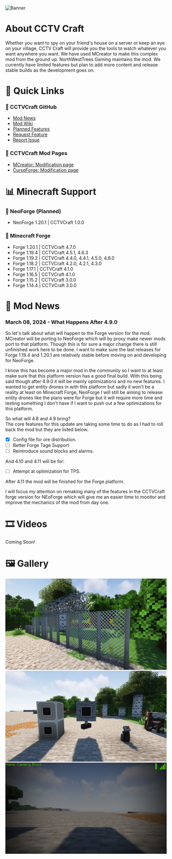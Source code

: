 ![Banner](https://github.com/northwesttrees-gaming/CCTVCraft-Forge/blob/main/Pages/Images/monitors.jpg)
# About CCTV Craft
Whether you want to spy on your friend's house on a server or keep an eye on your village, CCTV Craft will provide you the tools to watch whatever you want anywhere you want. We have used MCreator to make this complex mod from the ground up. NorthWestTrees Gaming maintains the mod. We currently have limited features but plan to add more content and release stable builds as the development goes on.

# 🔗 Quick Links
### 📑 CCTVCraft GitHub
- [Mod News](https://github.com/northwesttrees-gaming/CCTVCraft-Forge/wiki/News)
- [Mod Wiki](https://github.com/northwesttrees-gaming/CCTVCraft-Forge/wiki)
- [Planned Features](https://github.com/northwesttrees-gaming/CCTVCraft-Forge/wiki/Planned-Features)
- [Request Feature](https://github.com/northwesttrees-gaming/CCTVCraft-Forge/issues/new?assignees=&labels=New%2CFeature&projects=&template=feature-request.yml&title=%5BFeature%5D+%3Ctitle%3E)
- [Report Issue](https://github.com/northwesttrees-gaming/CCTVCraft-Forge/issues/new?assignees=&labels=New%2CBug&projects=&template=bug-report.yml&title=%5BBug%5D+%3Ctitle%3E)
### 🔗 CCTVCraft Mod Pages
- [MCreator: Modification page](https://mcreator.net/modification/61192/cctv-craft)  
- [CurseForge: Modification page](https://www.curseforge.com/minecraft/mc-mods/cctv-craft)

# 📊 Minecraft Support
### 🦊 NeoForge (Planned)
- NeoForge 1.20.1 | CCTVCraft 1.0.0
### 🔨 Minecraft Forge
- Forge 1.20.1 | CCTVCraft 4.7.0
- Forge 1.19.4 | CCTVCraft 4.5.1, 4.6.3
- Forge 1.19.2 | CCTVCraft 4.4.0, 4.4.1, 4.5.0, 4.6.0
- Forge 1.18.2 | CCTVCraft 4.2.0, 4.2.1, 4.3.0
- Forge 1.17.1 | CCTVCraft 4.1.0
- Forge 1.16.5 | CCTVCraft 4.1.0
- Forge 1.15.2 | CCTVCraft 3.0.0
- Forge 1.14.4 | CCTVCraft 3.0.0

# 📰 Mod News
### March 08, 2024 - What Happens After 4.9.0
So let's talk about what will happen to the Forge version for the mod. 
MCreator will be porting to NeoForge which will by proxy make newer mods port to that platform.
Though this is for sure a major change there is still unfinished work here to be done.
I want to make sure the last releases for Forge 1.19.4 and 1.20.1 are relatively stable before moving on and developing for NeoForge.  
  
I know this has become a major mod in the community so I want to at least make sure that this platform version has a good final build.
With this being said though after 4.9.0 it will be mainly optimizations and no new features. I wanted to get entity drones in with this platform but sadly it won't be a reality at least on Minecraft Forge, NeoForge I will still be aiming to release entity drones like the plans were for Forge but it will require more time and testing something I don't have if I want to push out a few optimizations for this platform.

So what will 4.8 and 4.9 bring?  
The core features for this update are taking some time to do as I had to roll back the mod but they are listed below.
- [x] Config file for ore distribution.
- [ ] Better Forge Tage Support
- [ ] Reintroduce sound blocks and alarms.

And 4.10 and 4.11 will be for:
- [ ] Attempt at optimization for TPS.

After 4.11 the mod will be finished for the Forge platform.  
  
I will focus my attention on remaking many of the features in the CCTVCraft forge version for NEoForge which will give me an easier time to monitor and improve the mechanics of the mod from day one.

# 🎞 Videos
Coming Soon!

# 🖼 Gallery
![Image 1](https://github.com/northwesttrees-gaming/CCTV-Craft/blob/main/Pages/Images/electric_chain_fence.jpg)
![Image 2](https://github.com/northwesttrees-gaming/CCTV-Craft/blob/main/Pages/Images/cameras_and_jammer.jpg)
![Image 3](https://github.com/northwesttrees-gaming/CCTV-Craft/blob/main/Pages/Images/camera_view.jpg)
